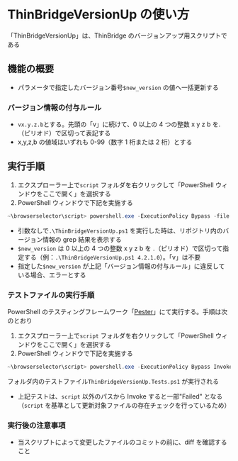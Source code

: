 # ThinBridgeVersionUp の使い方

「ThinBridgeVersionUp」は、ThinBridge のバージョンアップ用スクリプトである

## 機能の概要

- パラメータで指定したバージョン番号`$new_version` の値へ一括更新する

### バージョン情報の付与ルール

- `vx.y.z.b`とする。先頭の「v」に続けて、0 以上の 4 つの整数 x y z b を.（ピリオド）で区切って表記する
- x,y,z,b の値域はいずれも 0-99（数字 1 桁または 2 桁）とする

## 実行手順

1. エクスプローラー上で`script` フォルダを右クリックして「PowerShell ウィンドウをここで開く」を選択する
2. PowerShell ウィンドウで下記を実施する

```PowerShell
~\browserselector\script> powershell.exe -ExecutionPolicy Bypass -file .\ThinBridgeVersionUp.ps1 [$new_version]
```

- 引数なしで`.\ThinBridgeVersionUp.ps1` を実行した時は、リポジトリ内のバージョン情報の grep 結果を表示する
- `$new_version` は 0 以上の 4 つの整数 x y z b を .（ピリオド）で区切って指定する（例：`.\ThinBridgeVersionUp.ps1 4.2.1.0`）。「v」は不要
- 指定した`$new_version` が上記「バージョン情報の付与ルール」に違反している場合、エラーとする

### テストファイルの実行手順

PowerShell のテスティングフレームワーク「[Pester](https://pester.dev/)」にて実行する。手順は次のとおり

1. エクスプローラー上で`script` フォルダを右クリックして「PowerShell ウィンドウをここで開く」を選択する
2. PowerShell ウィンドウで下記を実施する

```PowerShell
~\browserselector\script> powershell.exe -ExecutionPolicy Bypass Invoke-Pester
```

フォルダ内のテストファイル`ThinBridgeVersionUp.Tests.ps1` が実行される

- 上記テストは、`script` 以外のパスから Invoke すると一部"Failed" となる（`script` を基準として更新対象ファイルの存在チェックを行っているため）

### 実行後の注意事項

- 当スクリプトによって変更したファイルのコミットの前に、diff を確認すること
